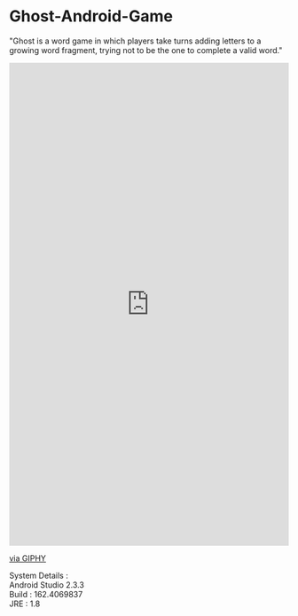 # Ghost-Android-Game

"Ghost is a word game in which players take turns adding letters to a growing word fragment, trying not to be the one to complete a valid word."

<div style="width:100%;height:0;padding-bottom:173%;position:relative;"><iframe src="https://giphy.com/embed/459TOviILgq3W6lTzg" width="100%" height="100%" style="position:absolute" frameBorder="0" class="giphy-embed" allowFullScreen></iframe></div><p><a href="https://giphy.com/gifs/459TOviILgq3W6lTzg">via GIPHY</a></p>


System Details : <br>
Android Studio 2.3.3 <br>
Build : 162.4069837 <br>
JRE : 1.8 <br>
